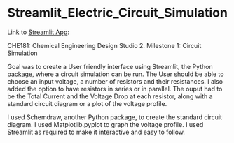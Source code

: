 # Streamlit_Electric_Circuit_Simulation

Link to [Streamlit App](https://share.streamlit.io/att-ar/streamlit_electric_circuit_simulation/main/circsim.py):

CHE181: Chemical Engineering Design Studio 2. Milestone 1: Circuit Simulation

Goal was to create a User friendly interface using Streamlit, the Python package, where a circuit simulation can be run.
The User should be able to choose an input voltage, a number of resistors and their resistances.
  I also added the option to have resistors in series or in parallel.
The ouput had to be the Total Current and the Voltage Drop at each resistor, along with a standard circuit diagram or a plot of the voltage profile.

I used Schemdraw, another Python package, to create the standard circuit diagram.
I used Matplotlib.pyplot to graph the voltage profile.
I used Streamlit as required to make it interactive and easy to follow.
